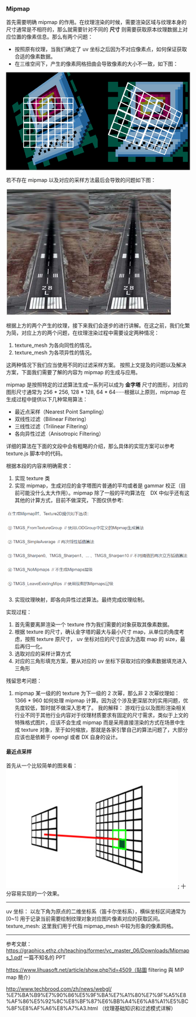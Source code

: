 ### Mipmap
首先需要明确 mipmap 的作用。在纹理渲染的时候，需要渲染区域与纹理本身的尺寸通常是不相符的，那么就需要针对不同的 __尺寸__ 则需要获取原本纹理数据上对应位置的像素信息。那么有两个问题：

- 按照原有纹理，当我们确定了 uv 坐标之后因为不对应像素点，如何保证获取合适的像素数据。
- 在三维空间下，产生的像素网格扭曲会导致像素的大小不一致，如下图：

![mipmap_mesh](./res/mipmap/mipmap_mesh.jpg)

若不存在 mipmap 以及对应的采样方法最后会导致的问题如下图：

![without_mipmap](./res/mipmap/without_mipmap.jpg)

根据上方的两个产生的纹理，接下来我们会逐步的进行讲解。在这之前，我们化繁为简，对应上方的两个问题，在纹理渲染过程中需要设定两种情况：
1. texture_mesh 为各向同性的情况。
2. texture_mesh 为各项异性的情况。

这两种情况下我们应当使用不同的过滤采样方案。
按照上文提及的问题以及解决方案，下面我们需要了解的内容为 mipmap 的生成与应用。

mipmap 是按照特定的过滤算法生成一系列可以成为 __金字塔__ 尺寸的图形，对应的图形尺寸通常为 256 * 256, 128 * 128, 64 * 64······根据以上原则，mipmap 在生成过程中提供以下几种常用算法：
- 最近点采样（Nearest Point Sampling）
- 双线性过滤（Bilinear Filtering）
- 三线性过滤（Trilinear Filtering）
- 各向异性过滤（Anisotropic Filtering）

详细的算法在下面的文段中会有粗略的介绍，那么具体的实现方案可以参考 texture.js 脚本中的代码。

根据本段的内容来明确需求：
1. 实现 texture 类
2. 实现 mipmap，生成对应的金字塔图片普通的平均或者是 gammar 校正（目前可能没什么太大作用）。mipmap 除了一般的平均算法在　DX 中似乎还有这其他的计算方式，目前不做深究，下图仅供参考:

![mipmap_generation_filter](./res/mipmap/mipmap_generation_filter.png)

3. 实现纹理映射，即各向异性过滤算法。最终完成纹理绘制。

实现过程：
1. 首先需要离屏渲染一个 texture 作为我们需要的对象获取其像素数据。
2. 根据 texture 的尺寸，确认金字塔的最大与最小尺寸 map，从单位的角度考虑，按照 texture 原尺寸， uv 坐标对应的尺寸应该为选取 map 的 size，最后再归一化。
3. 选取对应的采样计算方式
4. 对应的三角形填充方案，要从对应的 uv 坐标下获取对应的像素数据填充进入三角形

残留思考问题：
1. mipmap 某一级的的 texture 为下一级的 2 次幂，那么非 2 次幂纹理如：1366 * 960 如何处理 mipmap 计算。因为这个涉及更深层次的实用问题，优先度较低，暂时就不做深入思考了。
我的解释：
游戏行业以及图形渲染相关行业不同于其他行业内容对于纹理材质要求有固定的尺寸需求，类似于上文的特殊格式图片，应该不会生成 mipmap 而是采用直接渲染的方式在场景中生成 texture 对象，至于如何缩放，那就是各家引擎自己的算法问题了，大部分应该也是依赖于 opengl 或者 DX 自身的设计。

#### 最近点采样
首先从一个比较简单的图来看：
![nearest_sampling](./res/mipmap/nearest_sampling.png);
十分容易实现的一个效果。

- - -
uv 坐标：
以左下角为原点的二维坐标系（笛卡尔坐标系），横纵坐标区间通常为 [0~1] 用于记录当前需要绘制纹理对象对应图片像素对应的获取区间。
texture_mesh:
这里我们用于代指 mipmap_mesh 中较为形象的像素网格。

- - -
参考文献：
https://graphics.ethz.ch/teaching/former/vc_master_06/Downloads/Mipmaps_1.pdf
一篇不知名的 PPT

https://www.lihuasoft.net/article/show.php?id=4509（貼圖 filtering 與 MIP map 簡介）

http://www.techbrood.com/zh/news/webgl/ %E7%BA%B9%E7%90%86%E5%9F%BA%E7%A1%80%E7%9F%A5%E8%AF%86%E5%92%8C%E8%BF%87%E6%BB%A4%E6%A8%A1%E5%BC%8F%E8%AF%A6%E8%A7%A3.html （纹理基础知识和过滤模式详解）